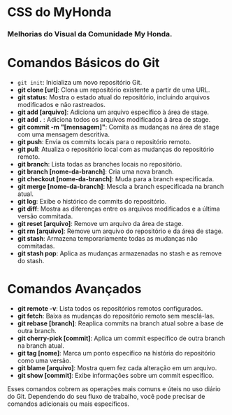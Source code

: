 # CSS do MyHonda

### Melhorias do Visual da Comunidade My Honda.

# Comandos Básicos do Git

- ``git init``:  Inicializa um novo repositório Git.
- **git clone [url]**: Clona um repositório existente a partir de uma URL.
- **git status**: Mostra o estado atual do repositório, incluindo arquivos modificados e não rastreados.
- **git add [arquivo]**: Adiciona um arquivo específico à área de stage.
- **git add .** : Adiciona todos os arquivos modificados à área de stage.
- **git commit -m "[mensagem]"**: Comita as mudanças na área de stage com uma mensagem descritiva.
- **git push**: Envia os commits locais para o repositório remoto.
- **git pull**: Atualiza o repositório local com as mudanças do repositório remoto.
- **git branch**: Lista todas as branches locais no repositório.
- **git branch [nome-da-branch]**: Cria uma nova branch.
- **git checkout [nome-da-branch]**: Muda para a branch especificada.
- **git merge [nome-da-branch]**: Mescla a branch especificada na branch atual.
- **git log**: Exibe o histórico de commits do repositório.
- **git diff**: Mostra as diferenças entre os arquivos modificados e a última versão commitada.
- **git reset [arquivo]**: Remove um arquivo da área de stage.
- **git rm [arquivo]**: Remove um arquivo do repositório e da área de stage.
- **git stash**: Armazena temporariamente todas as mudanças não commitadas.
- **git stash pop**: Aplica as mudanças armazenadas no stash e as remove do stash.

# Comandos Avançados

- **git remote -v**: Lista todos os repositórios remotos configurados.
- **git fetch**: Baixa as mudanças do repositório remoto sem mesclá-las.
- **git rebase [branch]**: Reaplica commits na branch atual sobre a base de outra branch.
- **git cherry-pick [commit]**: Aplica um commit específico de outra branch na branch atual.
- **git tag [nome]**: Marca um ponto específico na história do repositório como uma versão.
- **git blame [arquivo]**: Mostra quem fez cada alteração em um arquivo.
- **git show [commit]**: Exibe informações sobre um commit específico.

Esses comandos cobrem as operações mais comuns e úteis no uso diário do Git. Dependendo do seu fluxo de trabalho, você pode precisar de comandos adicionais ou mais específicos. 
